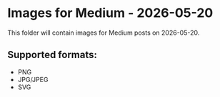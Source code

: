 # Images for Medium - 2026-05-20

This folder will contain images for Medium posts on 2026-05-20.

## Supported formats:
- PNG
- JPG/JPEG
- SVG
